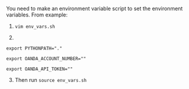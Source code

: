 You need to make an environment variable script to set the environment variables. From example:

1. `vim env_vars.sh`

2.

`export PYTHONPATH="."`

`export OANDA_ACCOUNT_NUMBER=""`

`export OANDA_API_TOKEN=""`

3. Then run `source env_vars.sh`
